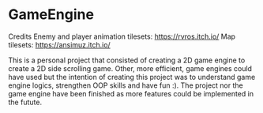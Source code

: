 # GameEngine
Credits
Enemy and player animation tilesets: https://rvros.itch.io/
Map tilesets: https://ansimuz.itch.io/


This is a personal project that consisted of creating a 2D game engine to create a 2D side scrolling game. Other, more efficient, game engines could have used but the intention of
creating this project was to understand game engine logics, strengthen OOP skills and have fun :). The project nor the game engine have been finished as more features could be
implemented in the futute. 
